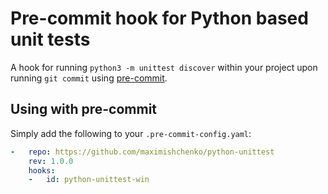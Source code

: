 # Pre-commit hook for Python based unit tests

A hook for running `python3 -m unittest discover` within your project upon running `git commit` using [pre-commit](https://pre-commit.com/).

## Using with pre-commit

Simply add the following to your `.pre-commit-config.yaml`:

```yaml
-   repo: https://github.com/maximishchenko/python-unittest
    rev: 1.0.0
    hooks:
    -   id: python-unittest-win
```

